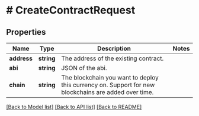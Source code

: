 # # CreateContractRequest

## Properties

Name | Type | Description | Notes
------------ | ------------- | ------------- | -------------
**address** | **string** | The address of the existing contract. |
**abi** | **string** | JSON of the abi. |
**chain** | **string** | The blockchain you want to deploy this currency on. Support for new blockchains are added over time. |

[[Back to Model list]](../../README.md#models) [[Back to API list]](../../README.md#endpoints) [[Back to README]](../../README.md)
